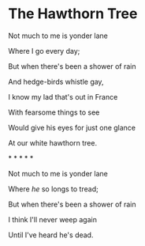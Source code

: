 # The Hawthorn Tree

Not much to me is yonder lane

Where I go every day;

But when there's been a shower of rain

And hedge-birds whistle gay,

I know my lad that's out in France

With fearsome things to see

Would give his eyes for just one glance

At our white hawthorn tree.

\* \* \* \* \*

Not much to me is yonder lane

Where _he_ so longs to tread;

But when there's been a shower of rain

I think I'll never weep again

Until I've heard he's dead.

